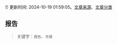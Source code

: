 :alarm_clock: 更新时间: 2024-10-19 01:59:05。[文章来源](/README.md)、[文章分类](/TAGS.md)

## 报告


> 关键字：`报告`、`月报`



